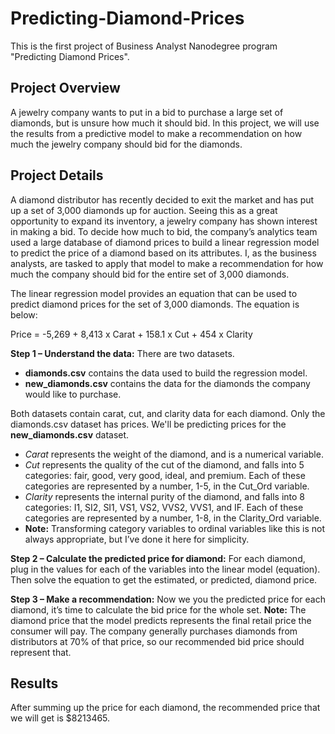 
# Predicting-Diamond-Prices

This is the first project of Business Analyst Nanodegree program "Predicting Diamond Prices". 

## Project Overview 

A jewelry company wants to put in a bid to purchase a large set of diamonds, but is unsure how much it should bid. In this project, we will use the results from a predictive model to make a recommendation on how much the jewelry company should bid for the diamonds.

## Project Details
A diamond distributor has recently decided to exit the market and has put up a set of 3,000 diamonds up for auction. Seeing this as a great opportunity to expand its inventory, a jewelry company has shown interest in making a bid. To decide how much to bid, the company’s analytics team used a large database of diamond prices to build a linear regression model to predict the price of a diamond based on its attributes. I, as the business analysts, are tasked to apply that model to make a recommendation for how much the company should bid for the entire set of 3,000 diamonds.

The linear regression model provides an equation that can be used to predict diamond prices for the set of 3,000 diamonds. The equation is below:

Price = -5,269 + 8,413 x Carat + 158.1 x Cut + 454 x Clarity

**Step 1 – Understand the data:** There are two datasets.

* **diamonds.csv** contains the data used to build the regression model.
* **new_diamonds.csv** contains the data for the diamonds the company would like to purchase.

Both datasets contain carat, cut, and clarity data for each diamond. Only the diamonds.csv dataset has prices. We'll be predicting prices for the **new_diamonds.csv** dataset.

* *Carat* represents the weight of the diamond, and is a numerical variable.
* *Cut* represents the quality of the cut of the diamond, and falls into 5 categories: fair, good, very good, ideal, and premium. Each of these categories are represented by a number, 1-5, in the Cut_Ord variable.
* *Clarity* represents the internal purity of the diamond, and falls into 8 categories: I1, SI2, SI1, VS1, VS2, VVS2, VVS1, and IF. Each of these categories are represented by a number, 1-8, in the Clarity_Ord variable.
* **Note:** Transforming category variables to ordinal variables like this is not always appropriate, but I’ve done it here for simplicity.

**Step 2 – Calculate the predicted price for diamond:** For each diamond, plug in the values for each of the variables into the linear model (equation). Then solve the equation to get the estimated, or predicted, diamond price. 

**Step 3 – Make a recommendation:** Now we you the predicted price for each diamond, it’s time to calculate the bid price for the whole set. **Note:** The diamond price that the model predicts represents the final retail price the consumer will pay. The company generally purchases diamonds from distributors at 70% of that price, so our recommended bid price should represent that.

## Results
After summing up the price for each diamond, the recommended price that we will get is $8213465.
